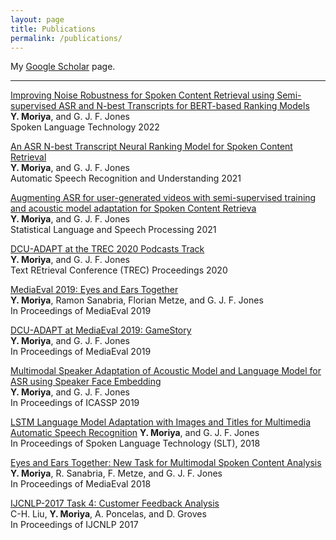```yaml
---
layout: page
title: Publications
permalink: /publications/
---
```

My [Google Scholar](https://scholar.google.ca/citations?user=AIl8ZwfaGMEC&hl=en) page.

***
[Improving Noise Robustness for Spoken Content Retrieval using Semi-supervised ASR and N-best Transcripts for BERT-based Ranking Models](https://arxiv.org/abs/2301.06056) <br>
<b>Y. Moriya</b>, and G. J. F. Jones <br>
Spoken Language Technology 2022

[An ASR N-best Transcript Neural Ranking Model for Spoken Content Retrieval](../files/ASRU_2021_MANUSCRIPTS.pdf) <br>
<b>Y. Moriya</b>, and G. J. F. Jones <br>
Automatic Speech Recognition and Understanding 2021

[Augmenting ASR for user-generated videos with semi-supervised training and acoustic model adaptation for Spoken Content Retrieva](../files/SLSP2021.pdf) <br>
<b>Y. Moriya</b>, and G. J. F. Jones <br>
Statistical Language and Speech Processing 2021

[DCU-ADAPT at the TREC 2020 Podcasts Track](https://trec.nist.gov/pubs/trec29/papers/DCU-ADAPT.P.pdf)<br>
<b>Y. Moriya</b>, and G. J. F. Jones <br>
Text REtrieval Conference (TREC) Proceedings 2020

[MediaEval 2019: Eyes and Ears Together](http://ceur-ws.org/Vol-2670/MediaEval_19_paper_2.pdf)<br>
<b>Y. Moriya</b>, Ramon Sanabria, Florian Metze, and G. J. F. Jones <br>
In Proceedings of MediaEval 2019

[DCU-ADAPT at MediaEval 2019: GameStory](https://ceur-ws.org/Vol-2670/MediaEval_19_paper_17.pdf)<br>
<b>Y. Moriya</b>, and G. J. F. Jones <br>
In Proceedings of MediaEval 2019

[Multimodal Speaker Adaptation of Acoustic Model and Language Model for ASR using Speaker Face Embedding](https://ieeexplore.ieee.org/document/8683724) <br>
<b>Y. Moriya</b>, and G. J. F. Jones <br>
In Proceedings of ICASSP 2019

[LSTM Language Model Adaptation with Images and Titles for Multimedia Automatic Speech Recognition](http://doras.dcu.ie/23389/1/LSTM_LANGUAGE_MODEL_ADAPTATION_WITH_IMAGES_AND_TITLES_FOR_MULTIMEDIA_AUTOMATIC_SPEECH_RECOGNITION%5B1%5D.pdf)
<b>Y. Moriya</b>, and G. J. F. Jones <br>
In Proceedings of Spoken Language Technology (SLT), 2018

[Eyes and Ears Together: New Task for Multimodal Spoken Content Analysis](http://ceur-ws.org/Vol-2283/MediaEval_18_paper_59.pdf) <br>
<b>Y. Moriya</b>, R. Sanabria, F. Metze, and G. J. F. Jones <br>
In Proceedings of MediaEval 2018

[IJCNLP-2017 Task 4: Customer Feedback Analysis](https://aclanthology.org/I17-4004/) <br>
C-H. Liu, <b>Y. Moriya</b>, A. Poncelas, and D. Groves <br>
In Proceedings of IJCNLP 2017
